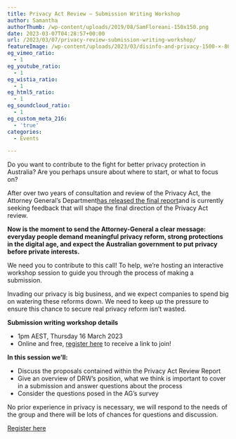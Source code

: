 ```yaml
---
title: Privacy Act Review – Submission Writing Workshop
author: Samantha
authorThumb: /wp-content/uploads/2019/08/SamFloreani-150x150.png
date: 2023-03-07T04:28:57+00:00
url: /2023/03/07/privacy-review-submission-writing-workshop/
featureImage: /wp-content/uploads/2023/03/disinfo-and-privacy-1500-×-800-px-5.png
eg_vimeo_ratio:
  - 1
eg_youtube_ratio:
  - 1
eg_wistia_ratio:
  - 1
eg_html5_ratio:
  - 1
eg_soundcloud_ratio:
  - 1
eg_custom_meta_216:
  - 'true'
categories:
  - Events

---
```

Do you want to contribute to the fight for better privacy protection in Australia? Are you perhaps unsure about where to start, or what to focus on?

After over two years of consultation and review of the Privacy Act, the Attorney General’s Department[has released the final report][1]and is currently seeking feedback that will shape the final direction of the Privacy Act review.

**Now is the moment to send the Attorney-General a clear message: everyday people demand meaningful privacy reform, strong protections in the digital age, and expect the Australian government to put privacy before private interests.**

We need you to contribute to this call! To help, we&#8217;re hosting an interactive workshop session to guide you through the process of making a submission.

Invading our privacy is big business, and we expect companies to spend big on watering these reforms down. We need to keep up the pressure to ensure this chance to secure real privacy reform isn’t wasted.

**Submission writing workshop details**

  * 1pm AEST, Thursday 16 March 2023
  * Online and free, <a href="https://actionnetwork.org/events/privacy-sub-workshop/" target="_blank" rel="noreferrer noopener">register here</a> to receive a link to join! 

**In this session we’ll:**

  * Discuss the proposals contained within the Privacy Act Review Report
  * Give an overview of DRW’s position, what we think is important to cover in a submission and answer questions about the process
  * Consider the questions posed in the AG’s survey

No prior experience in privacy is necessary, we will respond to the needs of the group and there will be lots of chances for questions and discussion.

<div class="wp-block-buttons is-layout-flex wp-block-buttons-is-layout-flex">
  <div class="wp-block-button aligncenter">
    <a class="wp-block-button__link has-vivid-cyan-blue-background-color has-background wp-element-button" href="https://actionnetwork.org/events/privacy-sub-workshop/" target="_blank" rel="noreferrer noopener">Register here</a>
  </div>
</div>

 [1]: https://www.ag.gov.au/rights-and-protections/publications/privacy-act-review-report